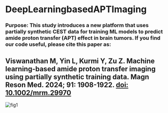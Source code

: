 # DeepLearningbasedAPTImaging

### Purpose: This study introduces a new platform that uses partially synthetic CEST data for training ML models to predict amide proton transfer (APT) effect in brain tumors. If you find our code useful, please cite this paper as:

## Viswanathan M, Yin L, Kurmi Y, Zu Z. Machine learning-based amide proton transfer imaging using partially synthetic training data. Magn Reson Med. 2024; 91: 1908-1922. <a href="https://onlinelibrary.wiley.com/doi/abs/10.1002/mrm.29970" target="_blank">doi: 10.1002/mrm.29970</a>

![fig1](https://github.com/user-attachments/assets/4000c926-be35-42d1-8e4d-00533fd9159e)

